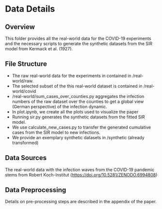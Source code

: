 # Data Details

## Overview
This folder provides all the real-world data for the COVID-19 experiments and the necessary scripts to generate the synthetic datasets from the SIR model from Kermack et al. (1927).

## File Structure
- The raw real-world data for the experiments in contained in /real-world/raw.
- The selected subset of the this real-world dataset is contained in /real-world/covid
- /real-world/sum_cases_over_counties.py aggregates the infection numbers of the raw dataset over the counties to get a global view (German perspective) of the infection dynamic.
- In plot.ipynb, we create all the plots used to visualize the paper
- Running sir.py generates the synthetic datasets from the fitted SIR model.
- We use calculate_new_cases.py to transfer the generated cumulative cases from the SIR model to new infections.
- We provide an exemplary synthetic datasets in /synthetic (already transformed)

## Data Sources
The real-world data with the infection waves from the COVID-19 pandemic stems from Robert Koch-Institut (https://doi.org/10.5281/ZENODO.6994808)

## Data Preprocessing
Details on pre-processing steps are described in the appendix of the paper.